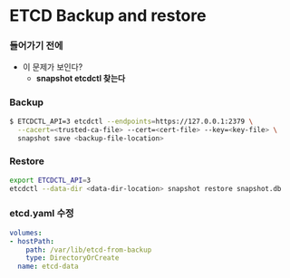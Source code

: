 # ETCD Backup and restore
### 들어가기 전에
* 이 문제가 보인다?
  * **snapshot etcdctl 찾는다**
### Backup
```bash
$ ETCDCTL_API=3 etcdctl --endpoints=https://127.0.0.1:2379 \
  --cacert=<trusted-ca-file> --cert=<cert-file> --key=<key-file> \
  snapshot save <backup-file-location>
```
### Restore
```bash
export ETCDCTL_API=3
etcdctl --data-dir <data-dir-location> snapshot restore snapshot.db
```
### etcd.yaml 수정
```yaml
volumes:
- hostPath:
    path: /var/lib/etcd-from-backup
    type: DirectoryOrCreate
  name: etcd-data
```